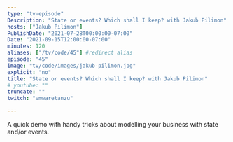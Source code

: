 ```yaml
---
type: "tv-episode"
Description: "State or events? Which shall I keep? with Jakub Pilimon"
hosts: ["Jakub Pilimon"]
PublishDate: "2021-07-28T00:00:00-07:00"
Date: "2021-09-15T12:00:00-07:00"
minutes: 120
aliases: ["/tv/code/45"] #redirect alias
episode: "45"
image: "tv/code/images/jakub-pilimon.jpg"
explicit: "no"
title: "State or events? Which shall I keep? with Jakub Pilimon"
# youtube: ""
truncate: ""
twitch: "vmwaretanzu"

---
```


A quick demo with handy tricks about modelling your business with state and/or events.